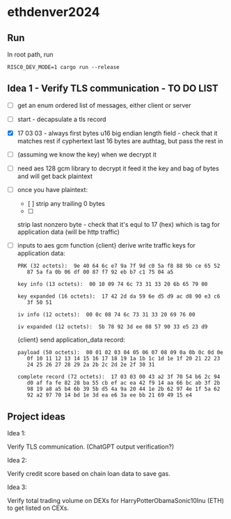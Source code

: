 # ethdenver2024

## Run

In root path, run
```shell
RISC0_DEV_MODE=1 cargo run --release
```

## Idea 1 - Verify TLS communication - TO DO LIST

- [ ] get an enum
ordered list of messages, either client or server

- [ ] start - decapsulate a tls record

- [x] 17 03 03 - always first bytes
u16 big endian length field - check that it matches
rest if cyphertext
last 16 bytes are authtag, but 
pass the rest in

- [ ] (assuming we know the key)
when we decrypt it

- [ ] need aes 128 gcm library to decrypt it
feed it the key and bag of bytes
and will get back plaintext

- [ ] once you have plaintext:
   - [ ] 
   strip any trailing 0 bytes
   - [ ]
  strip last nonzero byte - check that it's equl to 17 (hex) which is tag for application data (will be http traffic)

- [ ] inputs to aes gcm function
   {client}  derive write traffic keys for application data:

      PRK (32 octets):  9e 40 64 6c e7 9a 7f 9d c0 5a f8 88 9b ce 65 52
         87 5a fa 0b 06 df 00 87 f7 92 eb b7 c1 75 04 a5

      key info (13 octets):  00 10 09 74 6c 73 31 33 20 6b 65 79 00

      key expanded (16 octets):  17 42 2d da 59 6e d5 d9 ac d8 90 e3 c6
         3f 50 51

      iv info (12 octets):  00 0c 08 74 6c 73 31 33 20 69 76 00

      iv expanded (12 octets):  5b 78 92 3d ee 08 57 90 33 e5 23 d9

   {client}  send application_data record:

      payload (50 octets):  00 01 02 03 04 05 06 07 08 09 0a 0b 0c 0d 0e
         0f 10 11 12 13 14 15 16 17 18 19 1a 1b 1c 1d 1e 1f 20 21 22 23
         24 25 26 27 28 29 2a 2b 2c 2d 2e 2f 30 31

      complete record (72 octets):  17 03 03 00 43 a2 3f 70 54 b6 2c 94
         d0 af fa fe 82 28 ba 55 cb ef ac ea 42 f9 14 aa 66 bc ab 3f 2b
         98 19 a8 a5 b4 6b 39 5b d5 4a 9a 20 44 1e 2b 62 97 4e 1f 5a 62
         92 a2 97 70 14 bd 1e 3d ea e6 3a ee bb 21 69 49 15 e4

## Project ideas

Idea 1:

Verify TLS communication. (ChatGPT output verification?)

Idea 2:

Verify credit score based on chain loan data to save gas.

Idea 3:

Verify total trading volume on DEXs for HarryPotterObamaSonic10Inu (ETH) to get listed on CEXs. 
